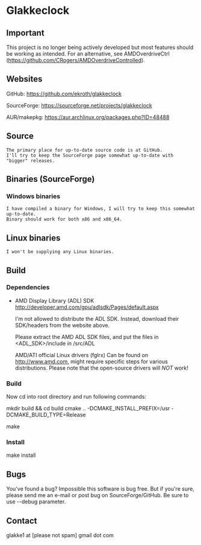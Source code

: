 # Glakkeclock

## Important
This project is no longer being actively developed but most features should be working as intended. For an alternative, see AMDOverdriveCtrl (https://github.com/CRogers/AMDOverdriveControlled).

## Websites
GitHub: https://github.com/ekroth/glakkeclock

SourceForge: https://sourceforge.net/projects/glakkeclock

AUR/makepkg: https://aur.archlinux.org/packages.php?ID=48488

## Source
	The primary place for up-to-date source code is at GitHub.
	I'll try to keep the SourceForge page somewhat up-to-date with "bigger" releases.

## Binaries (SourceForge)
### Windows binaries
	I have compiled a binary for Windows, I will try to keep this somewhat up-to-date.
	Binary should work for both x86 and x86_64.

## Linux binaries
	I won't be supplying any Linux binaries.

## Build
### Dependencies
- AMD Display Library (ADL) SDK
	http://developer.amd.com/gpu/adlsdk/Pages/default.aspx

	I'm not allowed to distribute the ADL SDK. Instead, 
	download their SDK/headers from the website above.

	Please extract the AMD ADL SDK files, and put the files in
	<ADL_SDK>/include in <GlakkeClock>/src/ADL

	AMD/ATI official Linux drivers (fglrx) 
	Can be found on http://www.amd.com, might require
	specific steps for various distributions.
	Please note that the open-source drivers will _NOT_ work!

### Build
Now cd into root directory and run following commands:

mkdir build && cd build
cmake .. -DCMAKE_INSTALL_PREFIX=/usr -DCMAKE_BUILD_TYPE=Release

make

### Install
make install

## Bugs
You've found a bug? Impossible this software is bug free.
But if you're sure, please send me an e-mail or post bug on 
SourceForge/GitHub. Be sure to use --debug parameter.

## Contact
glakke1 at [please not spam] gmail dot com
